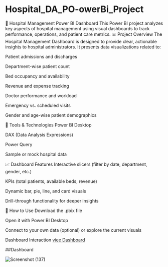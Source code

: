 # Hospital_DA_PO-owerBi_Project
🏥 Hospital Management Power BI Dashboard This Power BI project analyzes key aspects of hospital management using visual dashboards to track performance, operations, and patient care metrics.
📊 Project Overview
The Hospital Management Dashboard is designed to provide clear, actionable insights to hospital administrators. It presents data visualizations related to:

Patient admissions and discharges

Department-wise patient count

Bed occupancy and availability

Revenue and expense tracking

Doctor performance and workload

Emergency vs. scheduled visits

Gender and age-wise patient demographics

🔧 Tools & Technologies
Power BI Desktop

DAX (Data Analysis Expressions)

Power Query

Sample or mock hospital data

📈 Dashboard Features
Interactive slicers (filter by date, department, gender, etc.)

KPIs (total patients, available beds, revenue)

Dynamic bar, pie, line, and card visuals

Drill-through functionality for deeper insights

🚀 How to Use
Download the .pbix file

Open it with Power BI Desktop

Connect to your own data (optional) or explore the current visuals

Dashboard Interaction <a href = "https://app.powerbi.com/groups/me/reports/96c17029-f2d9-44e4-9ef5-ae2c201c7442/f056b2ad30c1138130e3?experience=power-bi">viee Dashboard</a>

##Dashboard

![Screenshot (137)](https://github.com/user-attachments/assets/8b4e16d9-bb1f-4dd5-9b5f-75ebe9c5b948)




